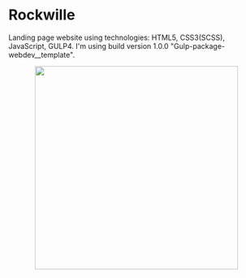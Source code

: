 
# Rockwille
Landing page website using technologies: HTML5, CSS3(SCSS), JavaScript, GULP4. I'm using build version 1.0.0 "Gulp-package-webdev__template".

<p align="center"><img src="https://github.com/binkovskyi94/Rockwille/blob/master/%23src/images/screencapture-localhost-3000-2020-09-15-22_10_25%20(1).png" width="400"></p>

